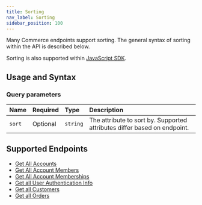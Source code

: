 ```yaml
---
title: Sorting
nav_label: Sorting
sidebar_position: 100
---
```


Many Commerce endpoints support sorting.  The general syntax of sorting within the API is described below.

Sorting is also supported within [JavaScript SDK](/docs/developer-tools#software-development-kits).

## Usage and Syntax

### Query parameters

| Name           | Required | Type     | Description                                                              |
|:---------------|:---------|:---------|:-------------------------------------------------------------------------|
| `sort`         | Optional | `string` | The attribute to sort by. Supported attributes differ based on endpoint. |


## Supported Endpoints

* [Get All Accounts](/docs/api/accounts/get-v-2-accounts)
* [Get All Account Members](/docs/api/accounts/get-v-2-account-members)
* [Get All Account Memberships](/docs/commerce-cloud/accounts/using-account-membership-api/get-all-account-memberships)
* [Get all User Authentication Info](/docs/authentication/single-sign-on/user-authentication-info-api/get-all-user-authentication-info)
* [Get all Customers](/docs/customer-management/customer-managment-api/get-all-customers)
* [Get all Orders](/docs/api/carts/get-customer-orders)
